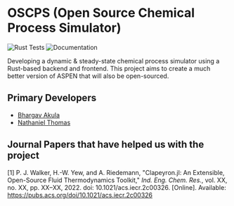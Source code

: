 # OSCPS (Open Source Chemical Process Simulator)

![Rust Tests](https://github.com/OSCPS-Project/OSCPS/actions/workflows/rust-tests.yml/badge.svg?branch=develop)
![Documentation](https://github.com/OSCPS-Project/OSCPS/actions/workflows/check-docs.yml/badge.svg?branch=develop)

Developing a dynamic & steady-state chemical process simulator using a Rust-based backend and frontend. This project aims to create a much better version of ASPEN that will also be open-sourced.

## Primary Developers

- [Bhargav Akula](https://github.com/bhargavakula01)
- [Nathaniel Thomas](https://github.com/At11011)

## Journal Papers that have helped us with the project

[1] P. J. Walker, H.-W. Yew, and A. Riedemann, "Clapeyron.jl: An Extensible, Open-Source Fluid Thermodynamics Toolkit," *Ind. Eng. Chem. Res.*, vol. XX, no. XX, pp. XX–XX, 2022. doi: 10.1021/acs.iecr.2c00326. [Online]. Available: https://pubs.acs.org/doi/10.1021/acs.iecr.2c00326

